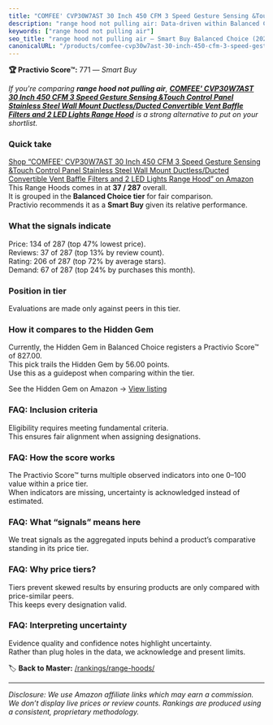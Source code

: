 ```yaml
---
title: "COMFEE' CVP30W7AST 30 Inch 450 CFM 3 Speed Gesture Sensing &Touch Control Panel Stainless Steel Wall Mount Ductless/Ducted Convertible Vent Baffle Filters and 2 LED Lights Range Hood"
description: "range hood not pulling air: Data-driven within Balanced Choice ranking using the Practivio Score™. Positioned by quality, value, demand, findability, momentum."
keywords: ["range hood not pulling air"]
seo_title: "range hood not pulling air — Smart Buy Balanced Choice (2025)"
canonicalURL: "/products/comfee-cvp30w7ast-30-inch-450-cfm-3-speed-gesture-sensing-touch-control-panel-stainless-steel-wall-mount-ductlessducted-convertible-vent-baffle-filters-and-2-led-lights-range-hood-B09V6W1L4D/"
---
```


**🏆 Practivio Score™:** 771 — _Smart Buy_


*If you're comparing **range hood not pulling air**, **[COMFEE' CVP30W7AST 30 Inch 450 CFM 3 Speed Gesture Sensing &Touch Control Panel Stainless Steel Wall Mount Ductless/Ducted Convertible Vent Baffle Filters and 2 LED Lights Range Hood](https://www.amazon.com/dp/B09V6W1L4D?tag=practivio-20)** is a strong alternative to put on your shortlist.*
### Quick take
[Shop “COMFEE' CVP30W7AST 30 Inch 450 CFM 3 Speed Gesture Sensing &Touch Control Panel Stainless Steel Wall Mount Ductless/Ducted Convertible Vent Baffle Filters and 2 LED Lights Range Hood” on Amazon](https://www.amazon.com/dp/B09V6W1L4D?tag=practivio-20)
This Range Hoods comes in at **37 / 287** overall.  
It is grouped in the **Balanced Choice tier** for fair comparison.  
Practivio recommends it as a **Smart Buy** given its relative performance.

### What the signals indicate
Price: 134 of 287 (top 47% lowest price).  
Reviews: 37 of 287 (top 13% by review count).  
Rating: 206 of 287 (top 72% by average stars).  
Demand: 67 of 287 (top 24% by purchases this month).

### Position in tier
Evaluations are made only against peers in this tier.

### How it compares to the Hidden Gem
Currently, the Hidden Gem in Balanced Choice registers a Practivio Score™ of 827.00.  
This pick trails the Hidden Gem by 56.00 points.  
Use this as a guidepost when comparing within the tier.  

See the Hidden Gem on Amazon → [View listing](https://www.amazon.com/dp/B079VGZP3H?tag=practivio-20)

### FAQ: Inclusion criteria
Eligibility requires meeting fundamental criteria.  
This ensures fair alignment when assigning designations.

### FAQ: How the score works
The Practivio Score™ turns multiple observed indicators into one 0–100 value within a price tier.  
When indicators are missing, uncertainty is acknowledged instead of estimated.

### FAQ: What “signals” means here
We treat signals as the aggregated inputs behind a product’s comparative standing in its price tier.

### FAQ: Why price tiers?
Tiers prevent skewed results by ensuring products are only compared with price-similar peers.  
This keeps every designation valid.

### FAQ: Interpreting uncertainty
Evidence quality and confidence notes highlight uncertainty.  
Rather than plug holes in the data, we acknowledge and present limits.


🏷️ **Back to Master:** [/rankings/range-hoods/](/rankings/range-hoods/)

---
_Disclosure: We use Amazon affiliate links which may earn a commission. We don’t display live prices or review counts. Rankings are produced using a consistent, proprietary methodology._
